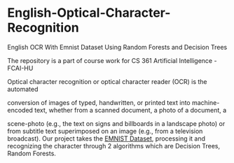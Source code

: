 # English-Optical-Character-Recognition
English OCR With Emnist Dataset Using Random Forests and Decision Trees

The repository is a part of course work for CS 361 Artificial Intelligence - FCAI-HU

Optical character recognition or optical character reader (OCR) is the automated

conversion of images of typed, handwritten, or printed text into machine-
encoded text, whether from a scanned document, a photo of a document, a

scene-photo (e.g., the text on signs and billboards in a landscape photo) or from
subtitle text superimposed on an image (e.g., from a television broadcast).
Our project takes the [EMNIST Dataset](https://www.kaggle.com/datasets/crawford/emnist), processing it and recognizing the
character through 2 algorithms which are Decision Trees, Random Forests.
